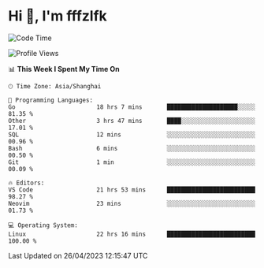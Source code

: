 # Hi 👋, I'm fffzlfk

<!--START_SECTION:waka-->
![Code Time](http://img.shields.io/badge/Code%20Time-176%20hrs%2044%20mins-blue)

![Profile Views](http://img.shields.io/badge/Profile%20Views-0-blue)

📊 **This Week I Spent My Time On** 

```text
🕑︎ Time Zone: Asia/Shanghai

💬 Programming Languages: 
Go                       18 hrs 7 mins       ████████████████████░░░░░   81.35 % 
Other                    3 hrs 47 mins       ████░░░░░░░░░░░░░░░░░░░░░   17.01 % 
SQL                      12 mins             ░░░░░░░░░░░░░░░░░░░░░░░░░   00.96 % 
Bash                     6 mins              ░░░░░░░░░░░░░░░░░░░░░░░░░   00.50 % 
Git                      1 min               ░░░░░░░░░░░░░░░░░░░░░░░░░   00.09 % 

🔥 Editors: 
VS Code                  21 hrs 53 mins      █████████████████████████   98.27 % 
Neovim                   23 mins             ░░░░░░░░░░░░░░░░░░░░░░░░░   01.73 % 

💻 Operating System: 
Linux                    22 hrs 16 mins      █████████████████████████   100.00 % 
```


 Last Updated on 26/04/2023 12:15:47 UTC
<!--END_SECTION:waka-->
